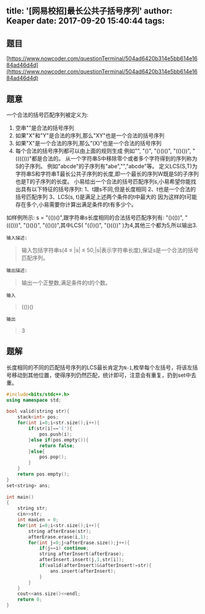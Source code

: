 title: '[网易校招]最长公共子括号序列'
author: Keaper
date: 2017-09-20 15:40:44
tags:
---
## 题目
[https://www.nowcoder.com/questionTerminal/504ad6420b314e5bb614e1684ad46d4d](https://www.nowcoder.com/questionTerminal/504ad6420b314e5bb614e1684ad46d4d)
## 题意
一个合法的括号匹配序列被定义为:
1. 空串""是合法的括号序列
2. 如果"X"和"Y"是合法的序列,那么"XY"也是一个合法的括号序列
3. 如果"X"是一个合法的序列,那么"(X)"也是一个合法的括号序列
4. 每个合法的括号序列都可以由上面的规则生成
例如"", "()", "()()()", "(()())", "(((()))"都是合法的。
从一个字符串S中移除零个或者多个字符得到的序列称为S的子序列。
例如"abcde"的子序列有"abe","","abcde"等。
定义LCS(S,T)为字符串S和字符串T最长公共子序列的长度,即一个最长的序列W既是S的子序列也是T的子序列的长度。
小易给出一个合法的括号匹配序列s,小易希望你能找出具有以下特征的括号序列t:
1、t跟s不同,但是长度相同
2、t也是一个合法的括号匹配序列
3、LCS(s, t)是满足上述两个条件的t中最大的
因为这样的t可能存在多个,小易需要你计算出满足条件的t有多少个。

如样例所示: s = "(())()",跟字符串s长度相同的合法括号匹配序列有:
"()(())", "((()))", "()()()", "(()())",其中LCS( "(())()", "()(())" )为4,其他三个都为5,所以输出3. 

`输入描述:`

>输入包括字符串s(4 ≤ |s| ≤ 50,|s|表示字符串长度),保证s是一个合法的括号匹配序列。

`输出描述:`

>输出一个正整数,满足条件的t的个数。

`输入`

>(())()

`输出`

>3

## 题解
长度相同的不同的匹配括号序列的LCS最长肯定为`N-1`,枚举每个左括号，将该左括号移动到其他位置，使得序列仍然匹配，统计即可，注意会有重复，扔到set中去重。
```cpp
#include<bits/stdc++.h>
using namespace std;
  
bool valid(string str){
    stack<int> pos;
    for(int i=0;i<str.size();i++){
        if(str[i]=='('){
            pos.push(i);
        }else if(pos.empty()){
            return false;
        }else{
            pos.pop();
        }
    }
    return pos.empty();
}
set<string> ans;
  
int main()
{
    string str;
    cin>>str;
    int maxLen = 0;
    for(int i=0;i<str.size();i++){
        string afterErase(str);
        afterErase.erase(i,1);
        for(int j=0;j<afterErase.size();j++){
            if(j==i) continue;
            string afterInsert(afterErase);
            afterInsert.insert(j,1,str[i]);
            if(valid(afterInsert)&&afterInsert!=str){
                ans.insert(afterInsert);
            }
        }
    }
    cout<<ans.size()<<endl;
    return 0;
}
```